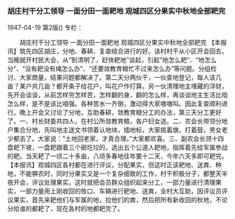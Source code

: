 ### 胡庄村干分工领导  一面分田一面耙地  观城四区分果实中秋地全部耙完

1947-04-19
第2版()
专栏：

　　胡庄村干分工领导
    一面分田一面耙地
    观城四区分果实中秋地全部耙完
    【本报讯】筑先四区胡庄，分地、春耕、复查结合进行的好。该村村干从小区开会回去，当晚就开村民大会，从“到清明了，赶快耙地”谈起，引起“地怎么耙”、“地怎么分”、“没有耙没有绳怎么办”、“还要敛教育粮忙不过来怎么办”等问题。分组检讨、大家商量，结果问题都解决了。第二天分两伙干，一伙查地登记，每人该几亩？某户共几亩？都开条子给花户，叫花户作打算。另一伙清理地主埋藏的浮财，先开会谈谈，从前怎样穷怎样苦，怎样翻的身，翻的怎么样，再谈谈地主生活比咱怎么样，是不是该比咱强。各种苦水一齐倒，激动得大家嗷嗷叫。因此复查顺利进行。晚上开会又讨论了分地，互助春耕，敛教育粮分工的办法，第三天分工更好了。一、村长财委共四人，在村公所敛教育粮，各户妇女送。二、农会长带领分地户集合分地，先叫地主送文书领着认地块，插地标，大家挑着旗，打着鼓，男女老少都去了。大家说：“土地回老家，才真合理。”大家都欢喜。三、副农会长领十四盘耙下坡，一盘耙跟着三个砸圪垃的，选出五个公道人耙地，指挥着先给军属参战的耙。当天耙了一顷二十多亩，八顷多春地往年要十二天，今年六天多即可耙完。
    【本报讯】观城四区各村都在进行评议，分配果实，但这时正该耙地、送粪、种地，不能犋农时，同时分果实又是一个复杂细致的工作，村干积极分子，都整天半夜开会，评议处理果实。这时就把会员群众组织起来分工，一部力量进行清理果实，一部力量用上刚收回的牲口、车辆进行耙地、送粪，全村大互助，因评议员评议果实，首先来耙他们与军属的地，拉他们的粪，然后把所有新收回的秋地，不论分给谁的都耙了，现在各村的地都耙完了。
